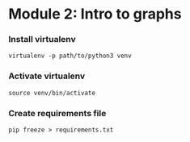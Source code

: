 # Module 2: Intro to graphs

### Install virtualenv
`virtualenv -p path/to/python3 venv`

### Activate virtualenv
`source venv/bin/activate`

### Create requirements file
`pip freeze > requirements.txt`